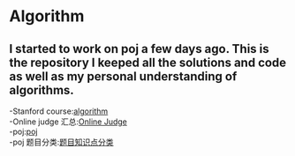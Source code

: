 # Algorithm
I started to work on poj a few days ago. This is the repository I keeped all the solutions and code as well as my personal understanding of algorithms.  
---
-Stanford course:[algorithm](https://web.stanford.edu/class/cs97si/)  
-Online judge 汇总:[Online Judge](https://www.kancloud.cn/digest/programingdesign/199000)  
-poj:[poj](http://poj.org)  
-poj 题目分类:[题目知识点分类](https://vjudge.net/article/6)
